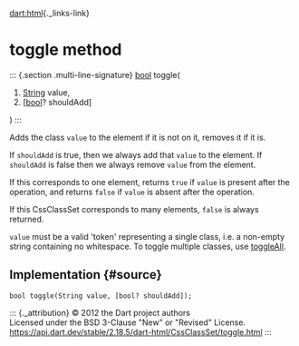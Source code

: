 [dart:html](../../dart-html/dart-html-library){._links-link}

toggle method
=============

::: {.section .multi-line-signature}
[bool](../../dart-core/bool-class) toggle(

1.  [String](../../dart-core/string-class) value,
2.  \[[bool](../../dart-core/bool-class)? shouldAdd\]

)
:::

Adds the class `value` to the element if it is not on it, removes it if
it is.

If `shouldAdd` is true, then we always add that `value` to the element.
If `shouldAdd` is false then we always remove `value` from the element.

If this corresponds to one element, returns `true` if `value` is present
after the operation, and returns `false` if `value` is absent after the
operation.

If this CssClassSet corresponds to many elements, `false` is always
returned.

`value` must be a valid \'token\' representing a single class, i.e. a
non-empty string containing no whitespace. To toggle multiple classes,
use [toggleAll](toggleall).

Implementation {#source}
--------------

``` {.language-dart data-language="dart"}
bool toggle(String value, [bool? shouldAdd]);
```

::: {._attribution}
© 2012 the Dart project authors\
Licensed under the BSD 3-Clause \"New\" or \"Revised\" License.\
<https://api.dart.dev/stable/2.18.5/dart-html/CssClassSet/toggle.html>
:::
